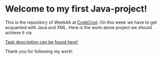 # Welcome to my first Java-project!

This is the repository of Week4A at [CodeCool](https://www.codecool.com/).
On this week we have to get acquanted with Java and XML.
Here is the work-alone project we should achieve it via.

[Task description can be found here!](description.md)

Thank you for following my work!
